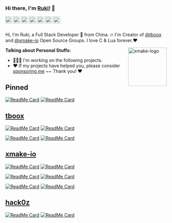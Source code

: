 ### Hi there, I'm [Ruki!](https://tboox.org) 👋

<a href="https://twitter.com/waruqi">
  <img align="left" alt="ruki's Twitter | Twitter" width="22px" src="https://cdn.jsdelivr.net/npm/simple-icons@v3/icons/twitter.svg" />
</a>
<a href="https://t.me/tbooxorg">
  <img align="left" alt="ruki's Telegram" width="22px" src="https://cdn.jsdelivr.net/npm/simple-icons@v3/icons/telegram.svg" />
</a>
<a href="https://www.reddit.com/user/waruqi/">
  <img align="left" alt="ruki's Reddit" width="22px" src="https://cdn.jsdelivr.net/npm/simple-icons@v3/icons/reddit.svg" />
</a>
<a href="https://gitter.im/tboox/tboox?utm_source=badge&utm_medium=badge&utm_campaign=pr-badge&utm_content=badge">
  <img align="left" alt="ruki's gitter" width="22px" src="https://cdn.jsdelivr.net/npm/simple-icons@v3/icons/gitter.svg" />
</a>
<a href="https://jq.qq.com/?_wv=1027&k=5hpwWFv">
  <img align="left" alt="ruki's QQ" width="22px" src="https://cdn.jsdelivr.net/npm/simple-icons@v3/icons/tencentqq.svg" />
</a>
<a href="https://tboox.org/static/img/weixin_public.jpg">
  <img align="left" alt="ruki's Wechat" width="22px" src="https://cdn.jsdelivr.net/npm/simple-icons@v3/icons/wechat.svg" />
</a>
<a href="mailto:waruqi@gmail.com">
  <img align="left" alt="ruki's Gmail" width="22px" src="https://cdn.jsdelivr.net/npm/simple-icons@v3/icons/gmail.svg" />
</a>

<br/>
<br/>

Hi, I'm Ruki, a Full Stack Developer 🚀 from China. 🔥 I'm Creator of [@tboox](https://github.com/tboox) and [@xmake-io](https://github.com/xmake-io) Open Source Groups. I love C & Lua forever.❤️ 

<a href="https://xmake.io">
  <img align="right" width="120" height="120" alt="xmake-logo" src="https://tboox.org/static/img/xmake/logo256c.png" />
</a>

**Talking about Personal Stuffs:**

- 👨🏽‍💻 I'm working on the following projects. 
- ❤️ If my projects have helped you, please consider [sponsoring me](https://xmake.io/#/about/sponsor)  ~~ Thank you! ❤️

## Pinned

[![ReadMe Card](https://github-readme-stats-ten.vercel.app/api/pin/?username=tboox&repo=tbox)](https://github.com/tboox/tbox)
[![ReadMe Card](https://github-readme-stats-ten.vercel.app/api/pin/?username=xmake-io&repo=xmake)](https://github.com/xmake-io/xmake)


## [tboox](https://github.com/tboox)

[![ReadMe Card](https://github-readme-stats-ten.vercel.app/api/pin/?username=tboox&repo=ltui)](https://github.com/tboox/ltui)
[![ReadMe Card](https://github-readme-stats-ten.vercel.app/api/pin/?username=tboox&repo=vm86)](https://github.com/tboox/vm86)

[![ReadMe Card](https://github-readme-stats-ten.vercel.app/api/pin/?username=tboox&repo=gbox)](https://github.com/tboox/gbox)
[![ReadMe Card](https://github-readme-stats-ten.vercel.app/api/pin/?username=tboox&repo=dexbox)](https://github.com/tboox/dexbox)

## [xmake-io](https://github.com/xmake-io)

[![ReadMe Card](https://github-readme-stats-ten.vercel.app/api/pin/?username=xmake-io&repo=xmake-vscode)](https://github.com/xmake-io/xmake-vscode)
[![ReadMe Card](https://github-readme-stats-ten.vercel.app/api/pin/?username=xmake-io&repo=xmake-repo)](https://github.com/xmake-io/xmake-repo)

[![ReadMe Card](https://github-readme-stats-ten.vercel.app/api/pin/?username=xmake-io&repo=xmake-gradle)](https://github.com/xmake-io/xmake-gradle)
[![ReadMe Card](https://github-readme-stats-ten.vercel.app/api/pin/?username=xmake-io&repo=xmake-idea)](https://github.com/xmake-io/xmake-idea)

[![ReadMe Card](https://github-readme-stats-ten.vercel.app/api/pin/?username=xmake-io&repo=xmake-sublime)](https://github.com/xmake-io/xmake-sublime)
[![ReadMe Card](https://github-readme-stats-ten.vercel.app/api/pin/?username=xmake-io&repo=awesome-xmake)](https://github.com/xmake-io/awesome-xmake)


## [hack0z](https://github.com/hack0z)

[![ReadMe Card](https://github-readme-stats-ten.vercel.app/api/pin/?username=hack0z&repo=luject)](https://github.com/hack0z/luject)
[![ReadMe Card](https://github-readme-stats-ten.vercel.app/api/pin/?username=hack0z&repo=byOpen)](https://github.com/hack0z/byOpen)

